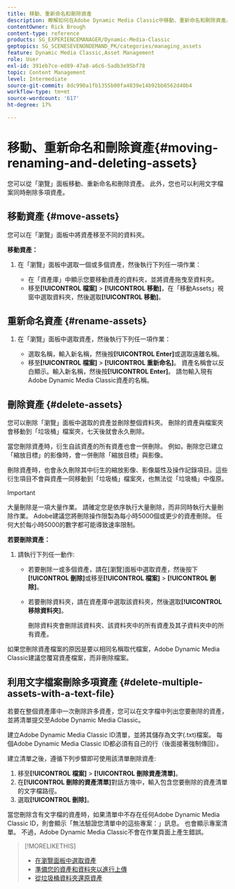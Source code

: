 ```yaml
---
title: 移動、重新命名和刪除資產
description: 瞭解如何在Adobe Dynamic Media Classic中移動、重新命名和刪除資產。
contentOwner: Rick Brough
content-type: reference
products: SG_EXPERIENCEMANAGER/Dynamic-Media-Classic
geptopics: SG_SCENESEVENONDEMAND_PK/categories/managing_assets
feature: Dynamic Media Classic,Asset Management
role: User
exl-id: 391eb7ce-ed89-47a8-a6c6-5adb3e95bf78
topic: Content Management
level: Intermediate
source-git-commit: 8dc990a1fb1355b00fa4839e14b92bb6562d40b4
workflow-type: tm+mt
source-wordcount: '617'
ht-degree: 17%

---
```


# 移動、重新命名和刪除資產{#moving-renaming-and-deleting-assets}

您可以從「瀏覽」面板移動、重新命名和刪除資產。 此外，您也可以利用文字檔案同時刪除多項資產。

## 移動資產 {#move-assets}

您可以在「瀏覽」面板中將資產移至不同的資料夾。

**移動資產：**

1. 在「瀏覽」面板中選取一個或多個資產，然後執行下列任一項作業：

   * 在「資產庫」中顯示您要移動資產的資料夾，並將資產拖曳至資料夾。
   * 移至&#x200B;**[!UICONTROL 檔案]** > **[!UICONTROL 移動]**，在「移動Assets」視窗中選取資料夾，然後選取&#x200B;**[!UICONTROL 移動]**。

## 重新命名資產 {#rename-assets}

1. 在「瀏覽」面板中選取資產，然後執行下列任一項作業：

   * 選取名稱，輸入新名稱，然後按&#x200B;**[!UICONTROL Enter]**&#x200B;或選取遠離名稱。
   * 移至&#x200B;**[!UICONTROL 檔案]** > **[!UICONTROL 重新命名]**。 資產名稱會以反白顯示。輸入新名稱，然後按&#x200B;**[!UICONTROL Enter]**。 請勿輸入現有Adobe Dynamic Media Classic資產的名稱。

## 刪除資產 {#delete-assets}

您可以刪除「瀏覽」面板中選取的資產並刪除整個資料夾。 刪除的資產與檔案夾會移動到「垃圾桶」檔案夾，七天後就會永久刪除。

當您刪除資產時，衍生自該資產的所有資產也會一併刪除。 例如，刪除您已建立「縮放目標」的影像時，會一併刪除「縮放目標」與影像。

刪除資產時，也會永久刪除其中衍生的縮放影像、影像屬性及操作記錄項目。這些衍生項目不會與資產一同移動到「垃圾桶」檔案夾，也無法從「垃圾桶」中復原。

>[!IMPORTANT]
>
>大量刪除是一項大量作業。 請確定您是依序執行大量刪除，而非同時執行大量刪除作業。 Adobe建議您將刪除操作限製為每小時5000個或更少的資產刪除。 任何大於每小時5000的數字都可能導致速率限制。

**若要刪除資產：**

1. 請執行下列任一動作:

   * 若要刪除一或多個資產，請在[瀏覽]面板中選取資產，然後按下&#x200B;**[!UICONTROL 刪除]**&#x200B;或移至&#x200B;**[!UICONTROL 檔案]** > **[!UICONTROL 刪除]**。
   * 若要刪除資料夾，請在資產庫中選取該資料夾，然後選取&#x200B;**[!UICONTROL 移除資料夾]**。

     刪除資料夾會刪除該資料夾、該資料夾中的所有資產及其子資料夾中的所有資產。

如果您刪除資產檔案的原因是要以相同名稱取代檔案，Adobe Dynamic Media Classic建議您覆寫資產檔案，而非刪除檔案。

## 利用文字檔案刪除多項資產 {#delete-multiple-assets-with-a-text-file}

若要在整個資產庫中一次刪除許多資產，您可以在文字檔中列出您要刪除的資產，並將清單提交至Adobe Dynamic Media Classic。

建立Adobe Dynamic Media Classic ID清單，並將其儲存為文字(.txt)檔案。 每個Adobe Dynamic Media Classic ID都必須有自己的行（後面接著強制傳回）。

建立清單之後，遵循下列步驟即可使用該清單刪除資產:

1. 移至&#x200B;**[!UICONTROL 檔案]** > **[!UICONTROL 刪除資產清單]**。
1. 在&#x200B;**[!UICONTROL 刪除的資產清單]**&#x200B;對話方塊中，輸入包含您要刪除的資產清單的文字檔路徑。
1. 選取&#x200B;**[!UICONTROL 刪除]**。

當您刪除含有文字檔的資產時，如果清單中不存在任何Adobe Dynamic Media Classic ID，則會顯示「無法驗證您清單中的這些專案：」訊息。 也會顯示專案清單。 不過，Adobe Dynamic Media Classic不會在作業頁面上產生錯誤。

>[!MORELIKETHIS]
>
>* [在瀏覽面板中選取資產](selecting-assets-browse-panel.md#selecting_assets_in_the_browse_panel)
>* [準備您的資產和資料夾以進行上傳](uploading-files.md#preparing_your_assets_and_folders_for_uploading)
>* [從垃圾桶資料夾還原資產](trash-folder.md#restoring_assets_from_the_trash_folder)
